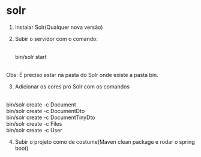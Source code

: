 # solr

1. Instalar Solr(Qualquer nova versão)
2. Subir o servidor com o comando:
   
   <br /> bin/solr start
   
<br /> Obs: É preciso estar na pasta do Solr onde existe a pasta bin. 


3. Adicionar os cores pro Solr com os comandos

<br /> bin/solr create -c Document
<br /> bin/solr create -c DocumentDto
<br /> bin/solr create -c DocumentTinyDto
<br /> bin/solr create -c Files
<br /> bin/solr create -c User

4. Subir o projeto como de costume(Maven clean package e rodar o spring boot)
